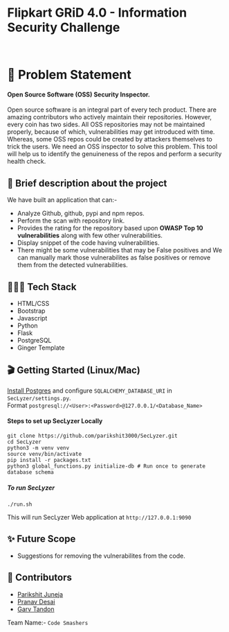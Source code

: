 # Flipkart GRiD 4.0 - Information Security Challenge

<br>

# 🎡 Problem Statement
#### Open Source Software (OSS) Security Inspector.<br>
Open source software is an integral part of every tech product. There are amazing contributors who actively maintain their repositories. However, every coin has two sides. All OSS repositories may not be maintained properly, because of which, vulnerabilities may get introduced with time. Whereas, some OSS repos could be created by attackers themselves to trick the users. We need an OSS inspector to solve this problem. This tool will help us to identify the genuineness of the repos and perform a security health check.

## 💎 Brief description about the project
We have built an application that can:- <br>
 - Analyze Github, github, pypi and npm repos. <br>
 - Perform the scan with repository link. <br>
 - Provides the rating for the repository based upon <b>OWASP Top 10 vulnerabilities</b> along with few other vulnerabilities. <br>
 - Display snippet of the code having vulnerabilities. <br>
 - There might be some vulnerabilities that may be False positives and We can manually mark those vulnerabilites as false positives or remove them from the detected vulnerabilities. <br>
 
## 👩🏻‍💻 Tech Stack
 - HTML/CSS
 - Bootstrap
 - Javascript
 - Python
 - Flask
 - PostgreSQL
 - Ginger Template 

## 🎬 Getting Started (Linux/Mac)
<a href="https://adamtheautomator.com/install-postgresql-on-a-ubuntu/">Install Postgres</a> and configure `SQLALCHEMY_DATABASE_URI` in `SecLyzer/settings.py`.<br>Format `postgresql://<User>:<Password>@127.0.0.1/<Database_Name>`

#### Steps to set up SecLyzer Locally
```
git clone https://github.com/parikshit3000/SecLyzer.git
cd SecLyzer
python3 -m venv venv
source venv/bin/activate
pip install -r packages.txt
python3 global_functions.py initialize-db # Run once to generate database schema
```

##### To run SecLyzer
`./run.sh`

This will run SecLyzer Web application at `http://127.0.0.1:9090`

## ✨ Future Scope
 - Suggestions for removing the vulnerabilites from the code.
 
## 👫 Contributors 
* [Parikshit Juneja](https://github.com/parikshit3000)
* [Pranav Desai](https://github.com/pranavvdesai)
* [Garv Tandon](https://github.com/garvsgit)

Team Name:- `Code Smashers`
